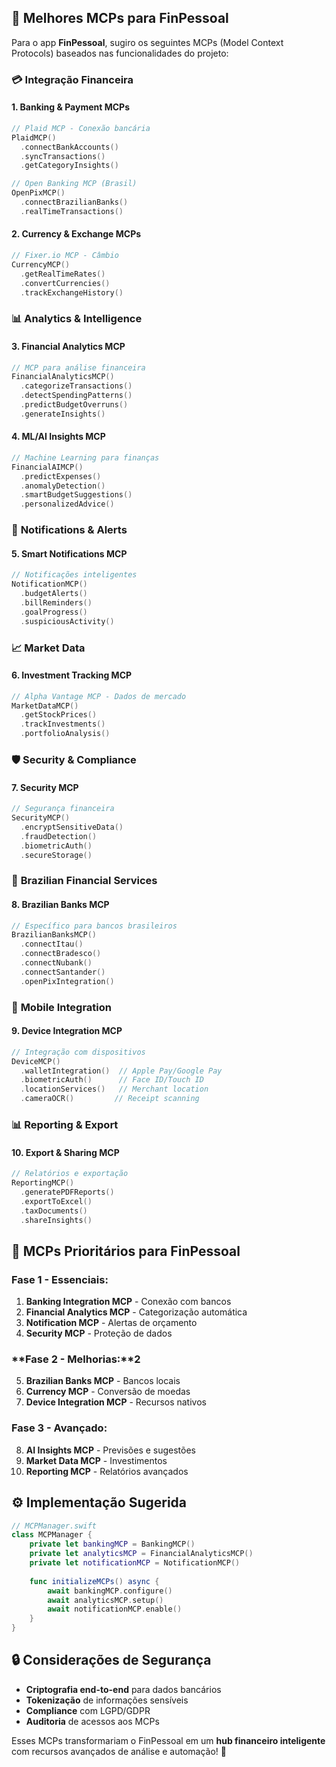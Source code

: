 ## 🔧 **Melhores MCPs para FinPessoal**

Para o app **FinPessoal**, sugiro os seguintes MCPs (Model Context Protocols) baseados nas funcionalidades do projeto:

### 💳 **Integração Financeira**

#### **1. Banking & Payment MCPs**
```swift
// Plaid MCP - Conexão bancária
PlaidMCP()
  .connectBankAccounts()
  .syncTransactions()
  .getCategoryInsights()

// Open Banking MCP (Brasil)
OpenPixMCP()
  .connectBrazilianBanks()
  .realTimeTransactions()
```

#### **2. Currency & Exchange MCPs**
```swift
// Fixer.io MCP - Câmbio
CurrencyMCP()
  .getRealTimeRates()
  .convertCurrencies()
  .trackExchangeHistory()
```

### 📊 **Analytics & Intelligence**

#### **3. Financial Analytics MCP**
```swift
// MCP para análise financeira
FinancialAnalyticsMCP()
  .categorizeTransactions()
  .detectSpendingPatterns()
  .predictBudgetOverruns()
  .generateInsights()
```

#### **4. ML/AI Insights MCP**
```swift
// Machine Learning para finanças
FinancialAIMCP()
  .predictExpenses()
  .anomalyDetection()
  .smartBudgetSuggestions()
  .personalizedAdvice()
```

### 🔔 **Notifications & Alerts**

#### **5. Smart Notifications MCP**
```swift
// Notificações inteligentes
NotificationMCP()
  .budgetAlerts()
  .billReminders()
  .goalProgress()
  .suspiciousActivity()
```

### 📈 **Market Data**

#### **6. Investment Tracking MCP**
```swift
// Alpha Vantage MCP - Dados de mercado
MarketDataMCP()
  .getStockPrices()
  .trackInvestments()
  .portfolioAnalysis()
```

### 🛡️ **Security & Compliance**

#### **7. Security MCP**
```swift
// Segurança financeira
SecurityMCP()
  .encryptSensitiveData()
  .fraudDetection()
  .biometricAuth()
  .secureStorage()
```

### 🏦 **Brazilian Financial Services**

#### **8. Brazilian Banks MCP**
```swift
// Específico para bancos brasileiros
BrazilianBanksMCP()
  .connectItau()
  .connectBradesco()
  .connectNubank()
  .connectSantander()
  .openPixIntegration()
```

### 📱 **Mobile Integration**

#### **9. Device Integration MCP**
```swift
// Integração com dispositivos
DeviceMCP()
  .walletIntegration()  // Apple Pay/Google Pay
  .biometricAuth()      // Face ID/Touch ID
  .locationServices()   // Merchant location
  .cameraOCR()         // Receipt scanning
```

### 📊 **Reporting & Export**

#### **10. Export & Sharing MCP**
```swift
// Relatórios e exportação
ReportingMCP()
  .generatePDFReports()
  .exportToExcel()
  .taxDocuments()
  .shareInsights()
```

## 🎯 **MCPs Prioritários para FinPessoal**

### **Fase 1 - Essenciais:**
1. **Banking Integration MCP** - Conexão com bancos
2. **Financial Analytics MCP** - Categorização automática
3. **Notification MCP** - Alertas de orçamento
4. **Security MCP** - Proteção de dados

### **Fase 2 - Melhorias:**2
5. **Brazilian Banks MCP** - Bancos locais
6. **Currency MCP** - Conversão de moedas
7. **Device Integration MCP** - Recursos nativos

### **Fase 3 - Avançado:**
8. **AI Insights MCP** - Previsões e sugestões
9. **Market Data MCP** - Investimentos
10. **Reporting MCP** - Relatórios avançados

## ⚙️ **Implementação Sugerida**

```swift
// MCPManager.swift
class MCPManager {
    private let bankingMCP = BankingMCP()
    private let analyticsMCP = FinancialAnalyticsMCP()
    private let notificationMCP = NotificationMCP()
    
    func initializeMCPs() async {
        await bankingMCP.configure()
        await analyticsMCP.setup()
        await notificationMCP.enable()
    }
}
```

## 🔒 **Considerações de Segurança**

- **Criptografia end-to-end** para dados bancários
- **Tokenização** de informações sensíveis
- **Compliance** com LGPD/GDPR
- **Auditoria** de acessos aos MCPs

Esses MCPs transformariam o FinPessoal em um **hub financeiro inteligente** com recursos avançados de análise e automação! 🚀
